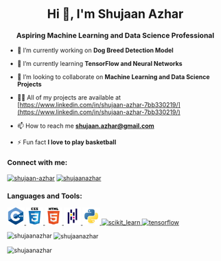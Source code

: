 <h1 align="center">Hi 👋, I'm Shujaan Azhar</h1>
<h3 align="center">Aspiring Machine Learning and Data Science Professional</h3>

- 🔭 I’m currently working on **Dog Breed Detection Model**

- 🌱 I’m currently learning **TensorFlow and Neural Networks**

- 👯 I’m looking to collaborate on **Machine Learning and Data Science Projects**

- 👨‍💻 All of my projects are available at [https://www.linkedin.com/in/shujaan-azhar-7bb330219/](https://www.linkedin.com/in/shujaan-azhar-7bb330219/)

- 📫 How to reach me **shujaan.azhar@gmail.com**

- ⚡ Fun fact **I love to play basketball**

<h3 align="left">Connect with me:</h3>
<p align="left">
<a href="https://linkedin.com/in/shujaan-azhar" target="blank"><img align="center" src="https://raw.githubusercontent.com/rahuldkjain/github-profile-readme-generator/master/src/images/icons/Social/linked-in-alt.svg" alt="shujaan-azhar" height="30" width="40" /></a>
<a href="https://kaggle.com/shujaanazhar" target="blank"><img align="center" src="https://raw.githubusercontent.com/rahuldkjain/github-profile-readme-generator/master/src/images/icons/Social/kaggle.svg" alt="shujaanazhar" height="30" width="40" /></a>
</p>

<h3 align="left">Languages and Tools:</h3>
<p align="left"> <a href="https://www.w3schools.com/cpp/" target="_blank" rel="noreferrer"> <img src="https://raw.githubusercontent.com/devicons/devicon/master/icons/cplusplus/cplusplus-original.svg" alt="cplusplus" width="40" height="40"/> </a> <a href="https://www.w3schools.com/css/" target="_blank" rel="noreferrer"> <img src="https://raw.githubusercontent.com/devicons/devicon/master/icons/css3/css3-original-wordmark.svg" alt="css3" width="40" height="40"/> </a> <a href="https://www.w3.org/html/" target="_blank" rel="noreferrer"> <img src="https://raw.githubusercontent.com/devicons/devicon/master/icons/html5/html5-original-wordmark.svg" alt="html5" width="40" height="40"/> </a> <a href="https://pandas.pydata.org/" target="_blank" rel="noreferrer"> <img src="https://raw.githubusercontent.com/devicons/devicon/2ae2a900d2f041da66e950e4d48052658d850630/icons/pandas/pandas-original.svg" alt="pandas" width="40" height="40"/> </a> <a href="https://www.python.org" target="_blank" rel="noreferrer"> <img src="https://raw.githubusercontent.com/devicons/devicon/master/icons/python/python-original.svg" alt="python" width="40" height="40"/> </a> <a href="https://scikit-learn.org/" target="_blank" rel="noreferrer"> <img src="https://upload.wikimedia.org/wikipedia/commons/0/05/Scikit_learn_logo_small.svg" alt="scikit_learn" width="40" height="40"/> </a> <a href="https://www.tensorflow.org" target="_blank" rel="noreferrer"> <img src="https://www.vectorlogo.zone/logos/tensorflow/tensorflow-icon.svg" alt="tensorflow" width="40" height="40"/> </a> </p>

<p><img align="left" src="https://github-readme-stats.vercel.app/api/top-langs?username=shujaanazhar&show_icons=true&locale=en&layout=compact" alt="shujaanazhar" /></p>

<p>&nbsp;<img align="center" src="https://github-readme-stats.vercel.app/api?username=shujaanazhar&show_icons=true&locale=en" alt="shujaanazhar" /></p>

<p><img align="center" src="https://github-readme-streak-stats.herokuapp.com/?user=shujaanazhar&" alt="shujaanazhar" /></p>

